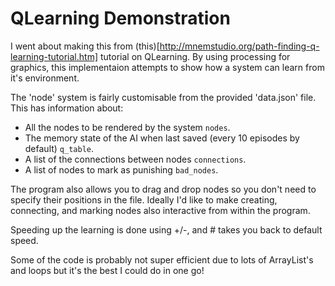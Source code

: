 # QLearning Demonstration
I went about making this from (this)[http://mnemstudio.org/path-finding-q-learning-tutorial.htm] tutorial on QLearning. 
By using processing for graphics, this implementaion attempts to show how a system can learn from it's environment. 

The 'node' system is fairly customisable from the provided 'data.json' file. 
This has information about:
- All the nodes to be rendered by the system `nodes`.
- The memory state of the AI when last saved (every 10 episodes by default) `q_table`.
- A list of the connections between nodes `connections`.
- A list of nodes to mark as punishing `bad_nodes`.

The program also allows you to drag and drop nodes so you don't need to specify their positions in the file.
Ideally I'd like to make creating, connecting, and marking nodes also interactive from within the program.

Speeding up the learning is done using +/-, and # takes you back to default speed.

Some of the code is probably not super efficient due to lots of ArrayList's and loops but it's the best I could do in one go!
